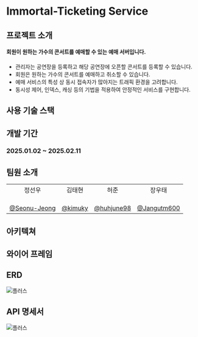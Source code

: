 # Immortal-Ticketing  Service
## 프로젝트 소개
#### 회원이 원하는 가수의 콘서트를 예매할 수 있는 예매 서버입니다.
- 관리자는 공연장을 등록하고 해당 공연장에 오픈할 콘서트를 등록할 수 있습니다.
- 회원은 원하는 가수의 콘서트를 예매하고 취소할 수 있습니다.
- 예매 서비스의 특성 상 동시 접속자가 많아지는 트래픽 환경을 고려합니다.
- 동시성 제어, 인덱스, 캐싱 등의 기법을 적용하여 안정적인 서비스를 구현합니다.

## 사용 기술 스택


## 개발 기간
### 2025.01.02 ~ 2025.02.11

## 팀원 소개
|||||
|:-:|:-:|:-:|:-:|
|정선우|김태현|허준|장우태|
|<br/>[@Seonu-Jeong](https://github.com/Seonu-Jeong)|<br/>[@kimuky](https://github.com/kimuky)|<br/>[@huhjune98](https://github.com/huhjune98)|<br/>[@Jangutm600](https://github.com/Jangutm600)|

## 아키텍쳐

## 와이어 프레임

## ERD

![플러스]()

## API 명세서

![플러스](https://www.notion.so/teamsparta/067033596ef9457b97ce8d4caff33534?v=16f2dc3ef51481fa9b3a000c60f9a52d)

